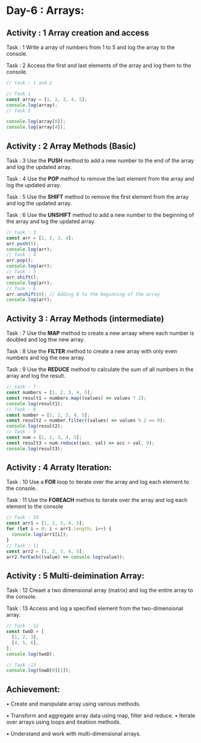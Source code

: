# Day-6 : Arrays:

## Activity : 1 Array creation and access

Task : 1 Write a array of numbers from 1 to 5 and log the array to the console.

Task : 2 Access the first and last elements of the array and log them to the console.

```javascript
// task : 1 and 2

// Task 1
const array = [1, 2, 3, 4, 5];
console.log(array);
// Task 2

console.log(array[0]);
console.log(array[4]);
```

## Activity : 2 Array Methods (Basic)

Task : 3 Use the **PUSH** method to add a new number to the end of the array and log the updated array.

Task : 4 Use the **POP** method to remove the last element from the array and log the updated array.

Task : 5 Use the **SHIFT** method to remove the first element from the array and log the updated array.

Task : 6 Use the **UNSHIFT** method to add a new number to the beginning of the array and log the updated array.

```javascript
// task : 3
const arr = [1, 2, 3, 4];
arr.push(5);
console.log(arr);
// Task : 4
arr.pop();
console.log(arr);
// Task : 5
arr.shift();
console.log(arr);
// Task : 6
arr.unshift(0); // Adding 0 to the beginning of the array
console.log(arr);
```

## Activity 3 : Array Methods (intermediate)

Task : 7 Use the **MAP** method to create a new arraay where each number is doubled and log thw new array.

Task : 8 Use the **FILTER** method to create a new array with only even numbers and log the new array.

Task : 9 Use the **REDUCE** method to calculate the sum of all numbers in the array and log the result.

```javascript
// task : 7
const numbers = [1, 2, 3, 4, 5];
const result1 = numbers.map((values) => values * 2);
console.log(result1);
// Task : 8
const number = [1, 2, 3, 4, 5];
const result2 = number.filter((values) => values % 2 == 0);
console.log(result2);
// Task : 9
const num = [1, 2, 3, 4, 5];
const result3 = num.reduce((acc, val) => acc + val, 0);
console.log(result3);
```

## Activity : 4 Arraty Iteration:

Task : 10 Use a **FOR** loop to iterate over the array and log each element to the console.

Task : 11 Use the **FOREACH** methos to iterate over the array and log each element to the console

```javascript
// Task : 10
const arr1 = [1, 2, 3, 4, 5];
for (let i = 0; i < arr1.length; i++) {
  console.log(arr1[i]);
}
// Task : 11
const arr2 = [1, 2, 3, 4, 5];
arr2.forEach((value) => console.log(value));
```

## Activity : 5 Multi-deimination Array:

Task : 12 Creaet a two dimensional array (matrix) and log the entire array to the console.

Task : 13 Access and log a specified element from the two-dimensional array.

```javascript
// Task : 12
const twoD = [
  [1, 2, 3],
  [4, 5, 6],
];
console.log(twoD);

// Task :13
console.log(towD[0][1]);
```

## Achievement:

• Create and manipulate array using various methods.

• Transform and aggregate array data using map, filter and reduce.
• Iterate over arrays using loops and iteatiion methods.

• Understand and work with multi-dimensional arrays.
